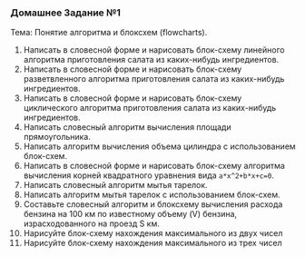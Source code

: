 ### Домашнее Задание №1

Тема: Понятие алгоритма и блоксхем (flowcharts).

1. Написать в словесной форме и нарисовать блок-схему линейного алгоритма приготовления салата из каких-нибудь ингредиентов.
2. Написать в словесной форме и нарисовать блок-схему разветвленного алгоритма приготовления салата из каких-нибудь ингредиентов.
3. Написать в словесной форме и нарисовать блок-схему циклического алгоритма приготовления салата из каких-нибудь ингредиентов.
4. Написать словесный алгоритм вычисления площади прямоугольника.
5. Написать алгоритм вычисления объема цилиндра с использованием блок-схем.
6. Написать в словесной форме и нарисовать блок-схему алгоритма вычисления корней квадратного уравнения вида `a*x^2+b*x+c=0`.
7. Написать словесный алгоритм мытья тарелок.
8. Написать алгоритм мытья тарелок с использованием блок-схем.
9. Составьте словесный алгоритм и блоксхему вычисления расхода бензина на 100 км по известному объему (V) бензина, израсходованного на проезд S км.
10. Нарисуйте блок-схему нахождения максимального из двух чисел
11. Нарисуйте блок-схему нахождения максимального из трех чисел
